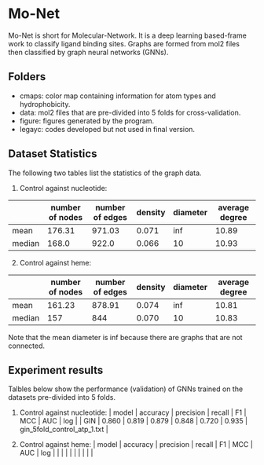 # Mo-Net
Mo-Net is short for Molecular-Network. It is a deep learning based-frame work to classify ligand binding sites. Graphs are formed from mol2 files then classified by graph neural networks (GNNs).

## Folders
* cmaps: color map containing information for atom types and hydrophobicity.
* data: mol2 files that are pre-divided into 5 folds for cross-validation.
* figure: figures generated by the program.
* legayc: codes developed but not used in final version.

## Dataset Statistics
The following two tables list the statistics of the graph data.
1. Control against nucleotide:   

|  | number of nodes | number of edges | density | diameter | average degree |   
| --- | ---             | ---             | ---     | ---      | ---            |   
| mean | 176.31 | 971.03 | 0.071 | inf | 10.89 |   
| median | 168.0 | 922.0 | 0.066 | 10 | 10.93 |   

2. Control against heme:   

|  | number of nodes | number of edges | density | diameter | average degree |
| --- | --- | --- | --- | --- | --- |
| mean | 161.23 | 878.91 | 0.074 | inf | 10.81 |
| median | 157 | 844 | 0.070 | 10 | 10.83 |

Note that the mean diameter is inf because there are graphs that are not connected.

## Experiment results
Talbles below show the performance (validation) of GNNs trained on the datasets pre-divided into 5 folds. 
1. Control against nucleotide:
| model | accuracy | precision | recall | F1    | MCC   | AUC   | log                         |
| GIN   | 0.860    | 0.819     | 0.879  | 0.848 | 0.720 | 0.935 | gin_5fold_control_atp_1.txt |

2. Control against heme:
| model | accuracy | precision | recall | F1 | MCC | AUC | log |
|       |          |           |        |    |     |     |     |

